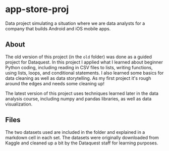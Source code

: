 # app-store-proj

Data project simulating a situation where we are data analysts for a company that builds Android and iOS mobile apps.

## About

The old version of this project (in the `old` folder) was done as a guided project for Dataquest.  In this project I applied what I learned about beginner Python coding, including reading in CSV files to lists, writing functions, using lists, loops, and conditional statements.  I also learned some basics for data cleaning as well as data storytelling.  As my first project it's rough around the edges and needs some cleaning up!

The latest version of this project uses techniques learned later in the data analysis course, including numpy and pandas libraries, as well as data visualization.

## Files

The two datasets used are included in the folder and explained in a markdown cell in each set.  The datasets were originally downloaded from Kaggle and cleaned up a bit by the Dataquest staff for learning purposes.